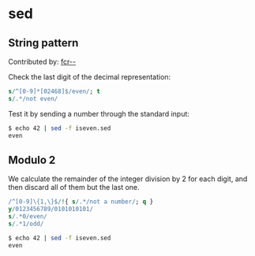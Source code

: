 # sed

## String pattern
Contributed by: [fcr--](https://github.com/fcr--)

Check the last digit of the decimal representation:
```sed
s/^[0-9]*[02468]$/even/; t
s/.*/not even/
```

Test it by sending a number through the standard input:
```bash
$ echo 42 | sed -f iseven.sed
even
```

## Modulo 2

We calculate the remainder of the integer division by 2 for each digit, and then
discard all of them but the last one.
```sed
/^[0-9]\{1,\}$/!{ s/.*/not a number/; q }
y/0123456789/0101010101/
s/.*0/even/
s/.*1/odd/
```

```bash
$ echo 42 | sed -f iseven.sed
even
```
